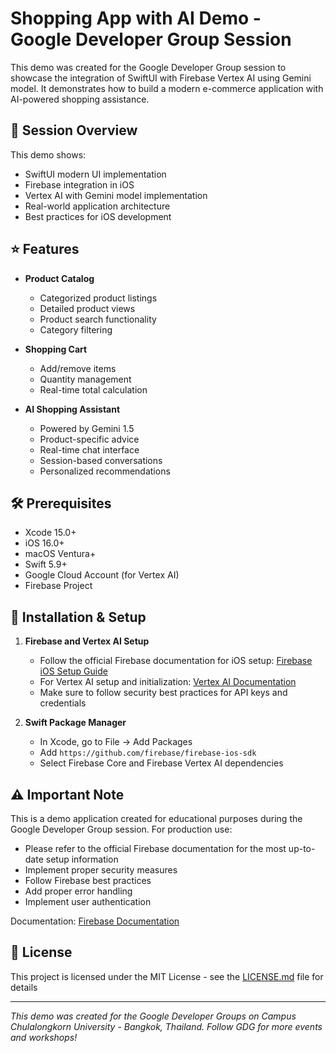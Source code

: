 # Shopping App with AI Demo - Google Developer Group Session

This demo was created for the Google Developer Group session to showcase the integration of SwiftUI with Firebase Vertex AI using Gemini model. It demonstrates how to build a modern e-commerce application with AI-powered shopping assistance.

## 🎯 Session Overview

This demo shows:
- SwiftUI modern UI implementation
- Firebase integration in iOS
- Vertex AI with Gemini model implementation
- Real-world application architecture
- Best practices for iOS development

## ⭐️ Features

- **Product Catalog**
  - Categorized product listings
  - Detailed product views
  - Product search functionality
  - Category filtering

- **Shopping Cart**
  - Add/remove items
  - Quantity management
  - Real-time total calculation

- **AI Shopping Assistant**
  - Powered by Gemini 1.5
  - Product-specific advice
  - Real-time chat interface
  - Session-based conversations
  - Personalized recommendations

## 🛠 Prerequisites

- Xcode 15.0+
- iOS 16.0+
- macOS Ventura+
- Swift 5.9+
- Google Cloud Account (for Vertex AI)
- Firebase Project

## 📲 Installation & Setup

1. **Firebase and Vertex AI Setup**
   - Follow the official Firebase documentation for iOS setup:
     [Firebase iOS Setup Guide](https://firebase.google.com/docs/ios/setup)
   - For Vertex AI setup and initialization:
     [Vertex AI Documentation](https://firebase.google.com/docs/ml)
   - Make sure to follow security best practices for API keys and credentials

2. **Swift Package Manager**
   - In Xcode, go to File → Add Packages
   - Add `https://github.com/firebase/firebase-ios-sdk`
   - Select Firebase Core and Firebase Vertex AI dependencies


## ⚠️ Important Note

This is a demo application created for educational purposes during the Google Developer Group session. For production use:

- Please refer to the official Firebase documentation for the most up-to-date setup information
- Implement proper security measures
- Follow Firebase best practices
- Add proper error handling
- Implement user authentication

Documentation: [Firebase Documentation](https://firebase.google.com/docs?authuser=0&hl=en)

## 📄 License

This project is licensed under the MIT License - see the [LICENSE.md](LICENSE.md) file for details

---
*This demo was created for the Google Developer Groups on Campus Chulalongkorn University - Bangkok, Thailand. Follow GDG for more events and workshops!*
